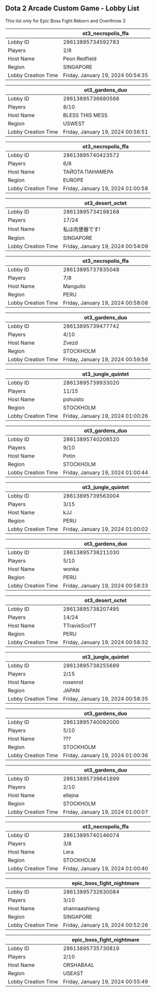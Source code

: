 ## Dota 2 Arcade Custom Game - Lobby List

This list only for Epic Boss Fight Reborn and Overthrow 3

|  | ot3_necropolis_ffa |
| ------ | ------ |
| Lobby ID | 28613895734592783 |
| Players | 2/8 |
| Host Name | Peon Redfield |
| Region | SINGAPORE |
| Lobby Creation Time | Friday, January 19, 2024 00:54:35 |


|  | ot3_gardens_duo |
| ------ | ------ |
| Lobby ID | 28613895736680566 |
| Players | 8/10 |
| Host Name | BLESS THIS MESS |
| Region | USWEST |
| Lobby Creation Time | Friday, January 19, 2024 00:56:51 |


|  | ot3_necropolis_ffa |
| ------ | ------ |
| Lobby ID | 28613895740423572 |
| Players | 6/8 |
| Host Name | ТАЙОТА ПАНАМЕРА |
| Region | EUROPE |
| Lobby Creation Time | Friday, January 19, 2024 01:00:58 |


|  | ot3_desert_octet |
| ------ | ------ |
| Lobby ID | 28613895734198168 |
| Players | 17/24 |
| Host Name | 私は肉便器です! |
| Region | SINGAPORE |
| Lobby Creation Time | Friday, January 19, 2024 00:54:09 |


|  | ot3_necropolis_ffa |
| ------ | ------ |
| Lobby ID | 28613895737835048 |
| Players | 7/8 |
| Host Name | Manguito |
| Region | PERU |
| Lobby Creation Time | Friday, January 19, 2024 00:58:08 |


|  | ot3_gardens_duo |
| ------ | ------ |
| Lobby ID | 28613895739477742 |
| Players | 4/10 |
| Host Name | Zvezd |
| Region | STOCKHOLM |
| Lobby Creation Time | Friday, January 19, 2024 00:59:56 |


|  | ot3_jungle_quintet |
| ------ | ------ |
| Lobby ID | 28613895739933020 |
| Players | 11/15 |
| Host Name | pohuisto |
| Region | STOCKHOLM |
| Lobby Creation Time | Friday, January 19, 2024 01:00:26 |


|  | ot3_gardens_duo |
| ------ | ------ |
| Lobby ID | 28613895740208520 |
| Players | 9/10 |
| Host Name | Potin |
| Region | STOCKHOLM |
| Lobby Creation Time | Friday, January 19, 2024 01:00:44 |


|  | ot3_jungle_quintet |
| ------ | ------ |
| Lobby ID | 28613895739563004 |
| Players | 3/15 |
| Host Name | kJJ |
| Region | PERU |
| Lobby Creation Time | Friday, January 19, 2024 01:00:02 |


|  | ot3_gardens_duo |
| ------ | ------ |
| Lobby ID | 28613895738211030 |
| Players | 5/10 |
| Host Name | wonka |
| Region | PERU |
| Lobby Creation Time | Friday, January 19, 2024 00:58:33 |


|  | ot3_desert_octet |
| ------ | ------ |
| Lobby ID | 28613895738207495 |
| Players | 14/24 |
| Host Name | TTravisScoTT |
| Region | PERU |
| Lobby Creation Time | Friday, January 19, 2024 00:58:32 |


|  | ot3_jungle_quintet |
| ------ | ------ |
| Lobby ID | 28613895738255689 |
| Players | 2/15 |
| Host Name | rosenrot |
| Region | JAPAN |
| Lobby Creation Time | Friday, January 19, 2024 00:58:35 |


|  | ot3_gardens_duo |
| ------ | ------ |
| Lobby ID | 28613895740092000 |
| Players | 5/10 |
| Host Name | ??? |
| Region | STOCKHOLM |
| Lobby Creation Time | Friday, January 19, 2024 01:00:36 |


|  | ot3_gardens_duo |
| ------ | ------ |
| Lobby ID | 28613895739641699 |
| Players | 2/10 |
| Host Name | ellejna |
| Region | STOCKHOLM |
| Lobby Creation Time | Friday, January 19, 2024 01:00:07 |


|  | ot3_necropolis_ffa |
| ------ | ------ |
| Lobby ID | 28613895740146074 |
| Players | 3/8 |
| Host Name | Lera |
| Region | STOCKHOLM |
| Lobby Creation Time | Friday, January 19, 2024 01:00:40 |


|  | epic_boss_fight_nightmare |
| ------ | ------ |
| Lobby ID | 28613895732630084 |
| Players | 3/10 |
| Host Name | shannaashleng |
| Region | SINGAPORE |
| Lobby Creation Time | Friday, January 19, 2024 00:52:26 |


|  | epic_boss_fight_nightmare |
| ------ | ------ |
| Lobby ID | 28613895735730819 |
| Players | 2/10 |
| Host Name | ORSHABAAL |
| Region | USEAST |
| Lobby Creation Time | Friday, January 19, 2024 00:55:49 |


